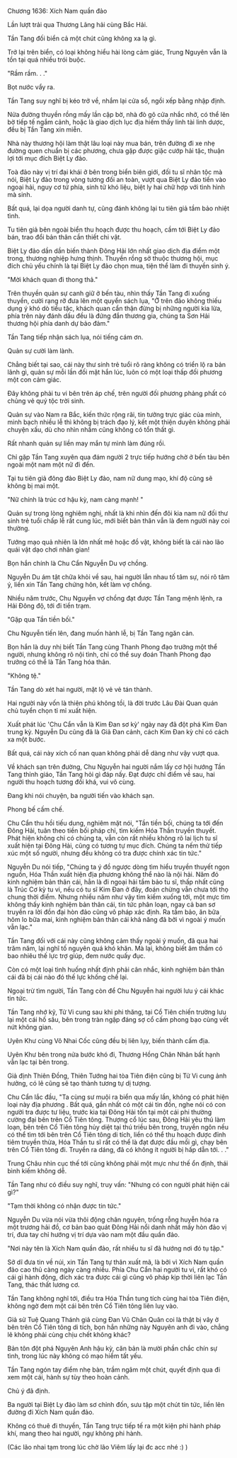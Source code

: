 




Chương 1636: Xích Nam quần đảo


Lần lượt trải qua Thương Lãng hải cùng Bắc Hải.

Tần Tang đối biển cả một chút cũng không xa lạ gì.

Trở lại trên biển, có loại không hiểu hài lòng cảm giác, Trung Nguyên vẫn là tồn tại quá nhiều trói buộc.

"Rầm rầm. . ."

Bọt nước vẩy ra.

Tần Tang suy nghĩ bị kéo trở về, nhắm lại cửa sổ, ngồi xếp bằng nhập định.

Nửa đường thuyền rồng mấy lần cập bờ, nhà đò gõ cửa nhắc nhở, có thể lên bờ tiếp tế ngắm cảnh, hoặc là giao dịch lục địa hiếm thấy linh tài linh dược, đều bị Tần Tang xin miễn.

Nhà này thương hội làm thật lâu loại này mua bán, trên đường đi xe nhẹ đường quen chuẩn bị các phương, chưa gặp được giặc cướp hải tặc, thuận lợi tới mục đích Biệt Ly đảo.

Toà đảo này vị trí đại khái ở bên trong biển biên giới, đối tu sĩ nhân tộc mà nói, Biệt Ly đảo trong vòng tương đối an toàn, vượt qua Biệt Ly đảo tiến vào ngoại hải, nguy cơ tứ phía, sinh tử khó liệu, biệt ly hai chữ hợp với tình hình mà sinh.

Bất quá, lại dọa người danh tự, cũng đánh không lại tu tiên giả tầm bảo nhiệt tình.

Tu tiên giả bên ngoài biển thu hoạch được thu hoạch, cầm tới Biệt Ly đảo bán, trao đổi bản thân cần thiết chi vật.

Biệt Ly đảo dần dần biến thành Đông Hải lớn nhất giao dịch địa điểm một trong, thương nghiệp hưng thịnh. Thuyền rồng sở thuộc thương hội, mục đích chủ yếu chính là tại Biệt Ly đảo chọn mua, tiện thể làm đi thuyền sinh ý.

"Mời khách quan đi thong thả."

Trên thuyền quản sự canh giữ ở bến tàu, nhìn thấy Tần Tang đi xuống thuyền, cười rạng rỡ đưa lên một quyển sách lụa, "Ở trên đảo không thiếu dụng ý khó dò tiểu tặc, khách quan cẩn thận đừng bị những người kia lừa, phía trên này đánh dấu đều là đứng đắn thương gia, chúng ta Sơn Hải thương hội phía danh dự bảo đảm."

Tần Tang tiếp nhận sách lụa, nói tiếng cám ơn.

Quản sự cười làm lành.

Chẳng biết tại sao, cái này thư sinh trẻ tuổi rõ ràng không có triển lộ ra bản lãnh gì, quản sự mỗi lần đối mặt hắn lúc, luôn có một loại thấp đối phương một con cảm giác.

Đây không phải tu vi bên trên áp chế, trên người đối phương phảng phất có chủng vẻ quý tộc trời sinh.

Quản sự vào Nam ra Bắc, kiến thức rộng rãi, tin tưởng trực giác của mình, minh bạch nhiều lễ thì không bị trách đạo lý, kết một thiện duyên không phải chuyện xấu, dù cho nhìn nhầm cũng không có tổn thất gì.

Rất nhanh quản sự liền may mắn tự mình làm đúng rồi.

Chỉ gặp Tần Tang xuyên qua đám người 2 trực tiếp hướng chờ ở bến tàu bên ngoài một nam một nữ đi đến.

Tại tu tiên giả đông đảo Biệt Ly đảo, nam nữ dung mạo, khí độ cũng sẽ không bị mai một.

"Nữ chính là trúc cơ hậu kỳ, nam càng mạnh! "

Quản sự trong lòng nghiêm nghị, nhất là khi nhìn đến đôi kia nam nữ đối thư sinh trẻ tuổi chấp lễ rất cung lúc, mới biết bản thân vẫn là đem người này coi thường.

Tướng mạo quả nhiên là lớn nhất mê hoặc đồ vật, không biết là cái nào lão quái vật dạo chơi nhân gian!

Bọn hắn chính là Chu Cẩn Nguyễn Du vợ chồng.

Nguyễn Du ám tật chữa khỏi về sau, hai người lẫn nhau tố tâm sự, nói rõ tâm ý, liền xin Tần Tang chứng hôn, kết làm vợ chồng.

Nhiều năm trước, Chu Nguyễn vợ chồng đạt được Tần Tang mệnh lệnh, ra Hải Đông độ, tới đi tiền trạm.

"Gặp qua Tần tiền bối."

Chu Nguyễn tiến lên, đang muốn hành lễ, bị Tần Tang ngăn cản.

Bọn hắn là duy nhị biết Tần Tang cùng Thanh Phong đạo trưởng một thể người, nhưng không rõ nội tình, chỉ có thể suy đoán Thanh Phong đạo trưởng có thể là Tần Tang hóa thân.

"Không tệ."

Tần Tang dò xét hai người, mặt lộ vẻ vẻ tán thành.

Hai người này vốn là thiên phú không tồi, là đời trước Lâu Đài Quan quán chủ tuyển chọn tỉ mỉ xuất hiện.

Xuất phát lúc 'Chu Cẩn vẫn là Kim Đan sơ kỳ' ngày nay đã đột phá Kim Đan trung kỳ. Nguyễn Du cũng đã là Giả Đan cảnh, cách Kim Đan kỳ chỉ có cách xa một bước.

Bất quá, cái này xích cố nan quan không phải dễ dàng như vậy vượt qua.

Về khách sạn trên đường, Chu Nguyễn hai người nắm lấy cơ hội hướng Tần Tang thỉnh giáo, Tần Tang hỏi gì đáp nấy. Đạt được chỉ điểm về sau, hai người thu hoạch tương đối khá, vui vô cùng.

Đang khi nói chuyện, ba người tiến vào khách sạn.

Phong bế cấm chế.

Chu Cẩn thu hồi tiếu dung, nghiêm mặt nói, "Tần tiền bối, chúng ta tới đến Đông Hải, tuân theo tiền bối pháp chỉ, tìm kiếm Hóa Thần truyền thuyết. Phát hiện không chỉ có chúng ta, vẫn còn rất nhiều không rõ lai lịch tu sĩ xuất hiện tại Đông Hải, cũng có tương tự mục đích. Chúng ta nếm thử tiếp xúc một số người, nhưng đều không có tra được chính xác tin tức."

Nguyễn Du nói tiếp, "Chúng ta ý đồ ngược dòng tìm hiểu truyền thuyết ngọn nguồn, Hóa Thần xuất hiện địa phương không thể nào là nội hải. Năm đó kinh nghiệm bản thân cái, hẳn là đi ngoại hải tầm bảo tu sĩ, thấp nhất cũng là Trúc Cơ kỳ tu vi, nếu có tu sĩ Kim Đan ở đây, đoán chừng vẫn chưa tới thọ chung thời điểm. Nhưng nhiều năm như vậy tìm kiếm xuống tới, một mực tìm không thấy kinh nghiệm bản thân cái, tin tức phân loạn, ngay cả ban sơ truyền ra lời đồn đại hòn đảo cũng vô pháp xác định. Ra tầm bảo, ăn bữa hôm lo bữa mai, kinh nghiệm bản thân cái khả năng đã bởi vì ngoài ý muốn vẫn lạc."

Tần Tang đối với cái này cũng không cảm thấy ngoài ý muốn, đã qua hai trăm năm, lại nghĩ tố nguyên quá khó khăn. Mà lại, không biết âm thầm có bao nhiêu thế lực trợ giúp, đem nước quấy đục.

Còn có một loại tình huống nhất định phải cân nhắc, kinh nghiệm bản thân cái đã bị cái nào đó thế lực khống chế lại.

Ngoại trừ tìm người, Tần Tang còn để Chu Nguyễn hai người lưu ý cái khác tin tức.

Tần Tang nhớ kỹ, Tử Vi cung sau khi phi thăng, tại Cổ Tiên chiến trường lưu lại một cái hố sâu, bên trong tràn ngập đáng sợ cổ cấm phong bạo cùng vết nứt không gian.

Uyên Khư cùng Vô Nhai Cốc cũng đều bị liên lụy, biến thành cấm địa.

Uyên Khư bên trong nửa bước khó đi, Thương Hồng Chân Nhân bất hạnh vẫn lạc tại bên trong.

Giả định Thiên Đồng, Thiên Tướng hai tòa Tiên điện cũng bị Tử Vi cung ảnh hưởng, có lẽ cũng sẽ tạo thành tương tự dị tượng.

Chu Cẩn lắc đầu, "Ta cùng sư muội ra biển qua mấy lần, không có phát hiện loại này địa phương . Bất quá, gần nhất có một cái tin đồn, nghe nói có con người tra được tư liệu, trước kia tại Đông Hải tồn tại một cái phi thường cường đại bên trên Cổ Tiên tông. Thượng cổ lúc sau, Đông Hải yêu thú làm loạn, bên trên Cổ Tiên tông hủy diệt tại thú triều bên trong, truyền ngôn nếu có thể tìm tới bên trên Cổ Tiên tông di tích, liền có thể thu hoạch được đỉnh tiêm truyền thừa, Hóa Thần tu sĩ rất có thể là đạt được đầu mối gì, chạy bên trên Cổ Tiên tông đi. Truyền ra dáng, đã có không ít người bị hấp dẫn tới. . ."

Trung Châu nhìn cục thế tới cũng không phải một mực như thế ổn định, thái bình kiếm không dễ.

Tần Tang như có điều suy nghĩ, truy vấn: "Nhưng có con người phát hiện cái gì?"

"Tạm thời không có nhận được tin tức."

Nguyễn Du vừa nói vừa thôi động chân nguyên, trống rỗng huyễn hóa ra một trương hải đồ, cơ bản bao quát Đông Hải nổi danh nhất mấy hòn đảo vị trí, đưa tay chỉ hướng vị trí dựa vào nam một đầu quần đảo.

"Nơi này tên là Xích Nam quần đảo, rất nhiều tu sĩ đã hướng nơi đó tụ tập."

Sở dĩ đưa tin về núi, xin Tần Tang tự thân xuất mã, là bởi vì Xích Nam quần đảo cao thủ càng ngày càng nhiều. Phía Chu Cẩn hai người tu vi, rất khó có cái gì hành động, đích xác tra được cái gì cũng vô pháp kịp thời liên lạc Tần Tang, thác thất lương cơ.

Tần Tang không nghĩ tới, điều tra Hóa Thần tung tích cùng hai tòa Tiên điện, không ngờ đem một cái bên trên Cổ Tiên tông liên luỵ vào.

Giả sử Tuệ Quang Thánh giả cùng Đan Vũ Chân Quân coi là thật bị vây ở bên trên Cổ Tiên tông di tích, bọn hắn những này Nguyên anh đi vào, chẳng lẽ không phải cùng chịu chết không khác?

Bản tôn đột phá Nguyên Anh hậu kỳ, căn bản là mười phần chắc chín sự tình, trong lúc này không có mạo hiểm tất yếu.

Tần Tang ngón tay điểm nhẹ bàn, trầm ngâm một chút, quyết định qua đi xem một cái, hành sự tùy theo hoàn cảnh.

Chủ ý đã định.

Ba người tại Biệt Ly đảo làm sơ chỉnh đốn, sưu tập một chút tin tức, liền lên đường đi Xích Nam quần đảo.

Không có thuê đi thuyền, Tần Tang trực tiếp tế ra một kiện phi hành pháp khí, mang theo hai người, ngự không phi hành.

(Các lão nhai tạm trong lúc chờ lão Viêm lấy lại đc acc nhé :) )




